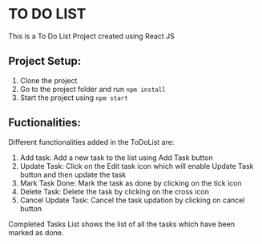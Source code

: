 # TO DO LIST
This is a To Do List Project created using React JS

## Project Setup:
1. Clone the project
2. Go to the project folder and run ```npm install``` 
3. Start the project using ```npm start```

## Fuctionalities:
Different functionalities added in the ToDoList are:
1. Add task: Add a new task to the list using Add Task button
2. Update Task: Click on the Edit task icon which will enable Update Task button and then update the task
3. Mark Task Done: Mark the task as done by clicking on the tick icon
4. Delete Task: Delete the task by clicking on the cross icon
5. Cancel Update Task: Cancel the task updation by clicking on cancel button


Completed Tasks List shows the list of all the tasks which have been marked as done.
